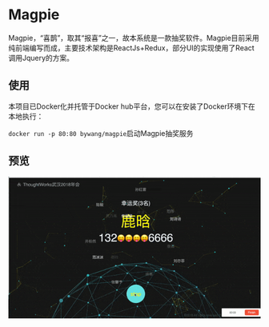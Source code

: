 # Magpie

Magpie，“喜鹊”，取其“报喜”之一，故本系统是一款抽奖软件。Magpie目前采用纯前端编写而成，主要技术架构是ReactJs+Redux，部分UI的实现使用了React调用Jquery的方案。

## 使用

本项目已Docker化并托管于Docker hub平台，您可以在安装了Docker环境下在本地执行：

`docker run -p 80:80 bywang/magpie`启动Magpie抽奖服务

## 预览

![预览](./doc/image/drawing.gif)
